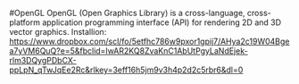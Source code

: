 #OpenGL
OpenGL (Open Graphics Library) is a cross-language, cross-platform application programming interface (API) for rendering 2D and 3D vector graphics.
Installion: https://www.dropbox.com/scl/fo/5etfhc786w9pxor1gpij7/AHya2c19W04Bgea7yVM6QuQ?e=5&fbclid=IwAR2KQ8ZvaKnC1AbUtPgyLaNdEjek-rlm3DQygPDbCX-ppLpN_qTwJqEe2Rc&rlkey=3eff16h5jm9v3h4p2d2c5rbr6&dl=0
